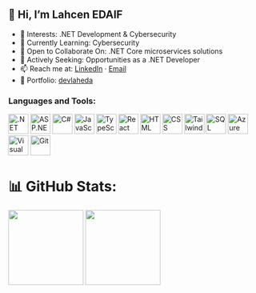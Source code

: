 ## 👋 Hi, I’m Lahcen EDAIF

- 👀 Interests: .NET Development & Cybersecurity
- 🌱 Currently Learning: Cybersecurity
- 💞️ Open to Collaborate On: .NET Core microservices solutions
- 🚀 Actively Seeking: Opportunities as a .NET Developer
- 📫 Reach me at: [LinkedIn](https://linkedin.com/in/lahcen-edaif) · [Email](mailto:dev.lah.eda@gmail.com)
- 🔗 Portfolio: [devlaheda](https://devlaheda.github.io)

### Languages and Tools:
<p align="left">
  <a href="https://dotnet.microsoft.com/" target="_blank"><img src="https://upload.wikimedia.org/wikipedia/commons/7/7d/Microsoft_.NET_logo.svg" alt=".NET" width="40" height="40"/></a> 
  <a href="https://dotnet.microsoft.com/en-us/apps/aspnet" target="_blank"><img src="https://upload.wikimedia.org/wikipedia/commons/e/ee/.NET_Core_Logo.svg" alt="ASP.NET" width="40" height="40"/></a>
  <a href="https://learn.microsoft.com/en-us/dotnet/csharp/" target="_blank"><img src="https://upload.wikimedia.org/wikipedia/commons/4/4f/Csharp_Logo.png" alt="C#" width="40" height="40"/></a> 
  <a href="https://developer.mozilla.org/en-US/docs/Web/JavaScript" target="_blank"><img src="https://www.vectorlogo.zone/logos/javascript/javascript-icon.svg" alt="JavaScript" width="40" height="40"/></a> 
  <a href="https://www.typescriptlang.org/" target="_blank"><img src="https://www.vectorlogo.zone/logos/typescriptlang/typescriptlang-icon.svg" alt="TypeScript" width="40" height="40"/></a> 
  <a href="https://react.dev/" target="_blank"><img src="https://www.vectorlogo.zone/logos/reactjs/reactjs-icon.svg" alt="React" width="40" height="40"/></a>
  <a href="https://developer.mozilla.org/en-US/docs/Web/HTML" target="_blank"><img src="https://www.vectorlogo.zone/logos/w3_html5/w3_html5-icon.svg" alt="HTML" width="40" height="40"/></a>
  <a href="https://developer.mozilla.org/en-US/docs/Web/CSS" target="_blank"><img src="https://www.vectorlogo.zone/logos/w3_css/w3_css-icon.svg" alt="CSS" width="40" height="40"/></a>
  <a href="https://tailwindcss.com/" target="_blank"><img src="https://www.vectorlogo.zone/logos/tailwindcss/tailwindcss-icon.svg" alt="Tailwind CSS" width="40" height="40"/></a>
  <a href="https://www.microsoft.com/en-us/sql-server" target="_blank"><img src="https://www.svgrepo.com/show/303229/microsoft-sql-server-logo.svg" alt="SQL Server" width="40" height="40"/></a>
  <a href="https://azure.microsoft.com/" target="_blank"><img src="https://www.vectorlogo.zone/logos/microsoft_azure/microsoft_azure-icon.svg" alt="Azure" width="40" height="40"/></a>
  <a href="https://visualstudio.microsoft.com/" target="_blank"><img src="https://upload.wikimedia.org/wikipedia/commons/5/5f/Visual_Studio_Logo_%282013-2017%29.svg" alt="Visual Studio" width="40" height="40"/></a>
  <a href="https://git-scm.com/" target="_blank"><img src="https://www.vectorlogo.zone/logos/git-scm/git-scm-icon.svg" alt="Git" width="40" height="40"/></a> 
</p>


# 📊 GitHub Stats:
<p align="centre">
  <img src="https://github-readme-streak-stats.herokuapp.com/?user=devlaheda&theme=dark&hide_border=false" height="150"/>
  <img src="https://github-readme-stats.vercel.app/api/top-langs/?username=devlaheda&theme=dark&hide_border=false&include_all_commits=false&count_private=true&layout=compact" height="150"/>
</p>
